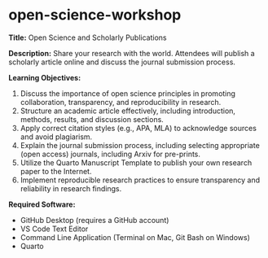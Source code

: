 # open-science-workshop

**Title:** Open Science and Scholarly Publications

**Description:** Share your research with the world. Attendees will publish a scholarly article online and discuss the journal submission process.

**Learning Objectives:**
1. Discuss the importance of open science principles in promoting collaboration, transparency, and reproducibility in research.
2. Structure an academic article effectively, including introduction, methods, results, and discussion sections.
3. Apply correct citation styles (e.g., APA, MLA) to acknowledge sources and avoid plagiarism.
4. Explain the journal submission process, including selecting appropriate (open access) journals, including Arxiv for pre-prints.
5. Utilize the Quarto Manuscript Template to publish your own research paper to the Internet.
6. Implement reproducible research practices to ensure transparency and reliability in research findings.

**Required Software:**
+ GitHub Desktop (requires a GitHub account)
+ VS Code Text Editor
+ Command Line Application (Terminal on Mac, Git Bash on Windows)
+ Quarto

